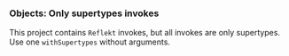 ### Objects: Only supertypes invokes

This project contains `Reflekt` invokes, but all invokes are only supertypes. 
Use one `withSupertypes` without arguments.
